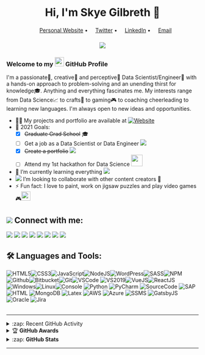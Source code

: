 <h1 align="center">Hi, I'm Skye Gilbreth 👋</h1>
<p align="center">
  <a href="https://www.skyegilbreth.com/"><img src="https://img.icons8.com/color/96/000000/internet.png" height="16"/>Personal Website</a> •
  <a href="https://twitter.com/skye_gilbreth"><img src="https://img.icons8.com/color/96/000000/twitter-circled.png" height="16"/>Twitter</a> •
  <a href="https://www.linkedin.com/in/SkyeGilbreth/"><img src="https://img.icons8.com/color/96/000000/linkedin-circled.png" height="16"/>LinkedIn</a> •
  <a href="mailto:gilbrethiskye@gmail.com"><img src="https://img.icons8.com/color/96/000000/email.png" height="16"/>Email</a>  
</p>
<h3 align="center">
  <a href="https://git.io/typing-svg">
    <img src="https://readme-typing-svg.herokuapp.com?font=Calibri&color=F71AD1&lines=A+Data+Scientist+and+Engineer;9%2B+years++of+coding+experience;Always+striving+to+learn+new+things&center=true&size=20">
  </a>
</h3>

<h3 align="left"> Welcome to my <img src="https://img.icons8.com/color/96/000000/github--v1.png" height="24"/> GitHub Profile </h3>

I'm a passionate:1st_place_medal:, creative:art: and perceptive🔭 Data Scientist/Engineer🔧 with a hands-on approach to problem-solving and an unending thirst for knowledge🎓. Anything and everything fascinates me. My interests range from Data Science📈 to crafts🎨 to gaming🎮 to coaching cheerleading to learning new languages. I'm always open to new ideas and opportunities.

- 👨‍💻 My projects and portfolio are available at [![Website](https://img.shields.io/website?label=skyegilbreth.com&style=flat&url=https%3A%2F%2Fwww.skyegilbreth.com)](https://www.skyegilbreth.com)
 - 🥅 2021 Goals: 
   - [x] ~~Graduate Grad School~~ 🎓
   - [ ] Get a job as a Data Scientist or Data Engineer <img src="https://img.icons8.com/color/20/000000/combo-chart--v2.png"/>
   - [x] ~~Create a portfolio~~ <img src="https://img.icons8.com/color/20/000000/moleskine.png"/>
   - [ ] Attend my 1st hackathon for Data Science  <img src="https://media.giphy.com/media/WUlplcMpOCEmTGBtBW/giphy.gif" width="30">
- :book: I’m currently learning everything <img src="https://img.icons8.com/color/25/000000/open-book--v2.png" /> 
- <img src="https://img.icons8.com/color/20/000000/search--v3.png"/> I’m looking to collaborate with other content creators 👥
- ⚡ Fun fact: I love to paint, work on jigsaw puzzles and play video games🎮<img src="https://media.giphy.com/media/12oufCB0MyZ1Go/giphy.gif" height="24">

## <img src="https://img.icons8.com/color/30/000000/myspace.png"/> Connect with me:  
[<img src="https://img.icons8.com/color/30/000000/globe.png"/>][website]
[<img src="https://img.icons8.com/color/30/000000/linkedin.png"/>][linkedin]
[<img src="https://img.icons8.com/color/30/000000/twitter--v1.png"/>][twitter]
[<img src="https://img.icons8.com/color/30/000000/medium-monogram.png"/>][medium]
[<img src="https://img.icons8.com/color/30/000000/reddit.png"/>][reddit]
[<img src="https://img.icons8.com/color/30/000000/twitch--v2.png"/>][twitch]
[<img src="https://img.icons8.com/color/30/000000/gmail--v1.png"/>][gmail]
[<img src="https://img.icons8.com/color/30/000000/angelist.png"/>][angellist]
<br />

## 🛠️ Languages and Tools:   
![HTML5](https://img.icons8.com/color/30/html-5.png)![CSS3](https://img.icons8.com/color/30/css3.png)![JavaScript](https://img.icons8.com/color/30/javascript.png)![NodeJS](https://img.icons8.com/color/30/nodejs.png)![WordPress](https://img.icons8.com/color/30/wordpress.png)![SASS](https://img.icons8.com/color/30/sass.png)![NPM](https://img.icons8.com/color/30/npm.png)![Github](https://img.icons8.com/material-outlined/30/github.png)![Bitbucket](https://img.icons8.com/color/30/bitbucket.png)![Git](https://img.icons8.com/color/30/git.png)![VSCode](https://img.icons8.com/color/30/visual-studio-code-2019.png)
![VS2019](https://img.icons8.com/color/30/visual-studio-2019.png)![VueJS](https://img.icons8.com/color/30/vue-js.png)![ReactJS](https://img.icons8.com/color/30/react-native.png)![Windows](https://img.icons8.com/color/30/windows-10.png)![Linux](https://img.icons8.com/color/30/linux.png)![Console](https://img.icons8.com/color/30/console.png)
![Python](https://img.icons8.com/color/30/000000/python--v2.png)
![PyCharm](https://img.icons8.com/color/30/000000/pycharm.png)
![SourceCode](https://img.icons8.com/color/30/000000/code.png)
![SAP](https://img.icons8.com/color/30/000000/sap.png)
![HTML](https://img.icons8.com/color/30/000000/html.png)
![MongoDB](https://img.icons8.com/color/30/000000/mongodb.png)
![Latex](https://img.icons8.com/color/30/000000/latex.png)
![AWS](https://img.icons8.com/color/30/000000/amazon-web-services.png)
![Azure](https://img.icons8.com/color/30/000000/azure-1.png)
![SSMS](https://img.icons8.com/color/30/000000/microsoft-sql-server.png)
![GatsbyJS](https://img.icons8.com/color/30/000000/gatsbyjs.png)
![Oracle](https://img.icons8.com/color/30/000000/oracle-logo.png)
![Jira](https://img.icons8.com/color/30/000000/jira.png)
<br>
</br>

---
<!-- markdownlint-disable MD033 -->
<details>
  <summary>:zap: Recent GitHub Activity</summary>
  <!--START_SECTION:activity-->
1. ❗️ Opened issue [#418](https://github.com/rahuldkjain/github-profile-readme-generator/issues/418) in [rahuldkjain/github-profile-readme-generator](https://github.com/rahuldkjain/github-profile-readme-generator)
  <!--END_SECTION:activity-->


</details>
<details>
    <summary>&#127942 <b>GitHub Awards</b></summary><br/>


![Github Trophy](https://github-profile-trophy.vercel.app/?username=skygil)
</details>
<details>
  <summary>:zap: <b>GitHub Stats</b></summary><br/>
  
  [![GitHub Streak](https://github-readme-streak-stats.herokuapp.com?user=skygil&theme=algolia&fire=FD2D2D&hide_border=true)](https://git.io/streak-stats)  
    
  [![Skye's Github Stats](https://github-readme-stats2-teal.vercel.app/api?username=skygil&layout=compact&show_icons=true&count_private=true&hide_border=true&theme=algolia)](https://github.com/skygil/github-readme-stats)
  
  [![Top Language](https://github-readme-stats2-teal.vercel.app/api/top-langs/?username=skygil&langs_count=8&layout=compact&show_icons=true&hide_border=true&theme=algolia)](https://github.com/skygil/github-readme-stats2)  

  
   


</details>
<!-- markdownlint-enable MD033 -->

---

[website]: https://skyegilbreth.com
[twitter]: https://twitter.com/skye_gilbreth
[linkedin]: https://www.linkedin.com/in/SkyeGilbreth 
[medium]: https://medium.com/@skyigilb
[reddit]: https://www.reddit.com/user/cap0at 
[angellist]: https://angel.co/u/skye-gilbreth
[twitch]: https://www.twitch.tv/skyigilb
[gmail]: mailto:gilbrethiskye@gmail.com

